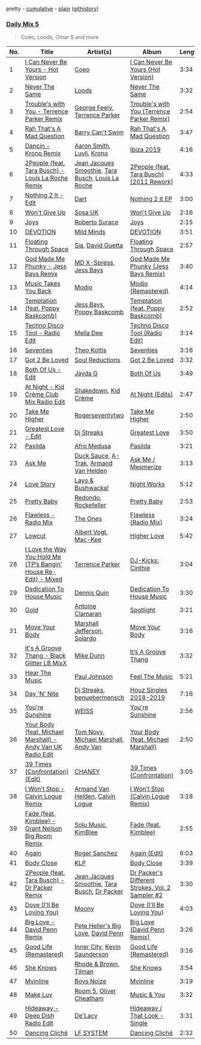 pretty - [cumulative](/playlists/cumulative/Daily%20Mix%205.md) - [plain](/playlists/plain/37i9dQZF1E36TO0q54WsJv) ([githistory](https://github.githistory.xyz/vitokorn/spotify-playlist-archive/blob/master/playlists/plain/37i9dQZF1E36TO0q54WsJv))

### [Daily Mix 5](https://open.spotify.com/playlist/37i9dQZF1E36TO0q54WsJv)

> Coeo, Loods, Omar S and more

| No. | Title | Artist(s) | Album | Length |
|---|---|---|---|---|
| 1 | [I Can Never Be Yours - Hot Version](https://open.spotify.com/track/3F1hU8F97UoVouQRgasdM4) | [Coeo](https://open.spotify.com/artist/3OoNpyvA82LedOZWG3WE8Z) | [I Can Never Be Yours (Hot Version)](https://open.spotify.com/album/77oqJ7YEGeK3cffhlu5gIA) | 3:34 |
| 2 | [Never The Same](https://open.spotify.com/track/52V5wpCwxwzWgNZczk0xRB) | [Loods](https://open.spotify.com/artist/1uF7AFfGahplhiaHEy9NNl) | [Never The Same](https://open.spotify.com/album/3YFUnFp5vvJDmGuepYiTgj) | 3:32 |
| 3 | [Trouble's with You - Terrence Parker Remix](https://open.spotify.com/track/33oF0AtwGpTeggKLulluJv) | [George Feely](https://open.spotify.com/artist/754g9H1CJLzlgTmMZTFC81), [Terrence Parker](https://open.spotify.com/artist/4hXZQPceQIf654OSomVXOs) | [Trouble's with You (Terrence Parker Remix)](https://open.spotify.com/album/15snnd3XQEO8J3Tl71z7fT) | 2:54 |
| 4 | [Rah That's A Mad Question](https://open.spotify.com/track/7oklbyYBpXg9Uvl4tMW2iU) | [Barry Can't Swim](https://open.spotify.com/artist/0vTVU0KH0CVzijsoKGsTPl) | [Rah That's A Mad Question](https://open.spotify.com/album/1tCAbCRfFmq6SJjklzryDI) | 3:47 |
| 5 | [Dancin - Krono Remix](https://open.spotify.com/track/4IlqQhaxrGPxmg35YcXXuS) | [Aaron Smith](https://open.spotify.com/artist/77qukKzmdI5BeMBR7WGUrN), [Luvli](https://open.spotify.com/artist/6dqohi36avY0M9urnyhITr), [Krono](https://open.spotify.com/artist/17TFSnqADESRM8BPSaM5aB) | [Ibiza 2019](https://open.spotify.com/album/1EFQdXVbYzfSP1KQQoIOzj) | 4:16 |
| 6 | [2People (feat. Tara Busch) - Louis La Roche Remix](https://open.spotify.com/track/5NULr84vgEdZiJJ4cHVy9A) | [Jean Jacques Smoothie](https://open.spotify.com/artist/2UKJP6JWLR0iJHvFU93VZ5), [Tara Busch](https://open.spotify.com/artist/1w0DBixkBeAOnPKCaNtUyR), [Louis La Roche](https://open.spotify.com/artist/0a03X57i18eG1yBzpmhZAs) | [2People (feat. Tara Busch) [2011 Rework]](https://open.spotify.com/album/0J5o2HvzESAEXqKQgJQo3g) | 4:33 |
| 7 | [Nothing 2 It - Edit](https://open.spotify.com/track/6ct2X1cby9mAlYSRxX5ZKM) | [Dart](https://open.spotify.com/artist/6osq4qbA2enSjbGxYviPgj) | [Nothing 2 It EP](https://open.spotify.com/album/0eSbuleJvXaBHgcjJWX9TL) | 3:00 |
| 8 | [Won't Give Up](https://open.spotify.com/track/0vzFXALHDIRhclu5xdxuEX) | [Sosa UK](https://open.spotify.com/artist/3JlN0MeWVJq0vjvsvWCRZ5) | [Won't Give Up](https://open.spotify.com/album/6HsI4o2yvGgRibuMLHWOO0) | 2:16 |
| 9 | [Joys](https://open.spotify.com/track/2owws8NRqfPUdIn3Uag7Yp) | [Roberto Surace](https://open.spotify.com/artist/4Peqx8CmkLiHHRCfm3HR7G) | [Joys](https://open.spotify.com/album/5dwpmQPOTG6rm25LfSXOR0) | 2:15 |
| 10 | [DEVOTION](https://open.spotify.com/track/3b589i3VEOsWJRNdOdWDsK) | [Mild Minds](https://open.spotify.com/artist/3Ka3k9K2WStR52UJVtbJZW) | [DEVOTION](https://open.spotify.com/album/4yWVT9lEftVwrGYP4wj6lw) | 3:51 |
| 11 | [Floating Through Space](https://open.spotify.com/track/2AceGjiX9isUbXmMZa0Dl1) | [Sia](https://open.spotify.com/artist/5WUlDfRSoLAfcVSX1WnrxN), [David Guetta](https://open.spotify.com/artist/1Cs0zKBU1kc0i8ypK3B9ai) | [Floating Through Space](https://open.spotify.com/album/0BE9HxEf6RRDyni3SSvM6t) | 2:57 |
| 12 | [God Made Me Phunky - Jess Bays Remix](https://open.spotify.com/track/6qRzNXm3vpGcGoLVB3zk9n) | [MD X-Spress](https://open.spotify.com/artist/61YPxKmHE20pcKZNYi4sUS), [Jess Bays](https://open.spotify.com/artist/5xEJ7FQOtIUMLdnKyZrvPB) | [God Made Me Phunky (Jess Bays Remix)](https://open.spotify.com/album/5ntomn4F2F0AA7r6n8Y8Hl) | 3:40 |
| 13 | [Music Takes You Back](https://open.spotify.com/track/7z8sOQkzkoT9SCYQSWenjs) | [Modjo](https://open.spotify.com/artist/0AkpPlFLnr0VQwZQeMGht0) | [Modjo (Remastered)](https://open.spotify.com/album/0vwDxngkhZuwNbcxzebCXI) | 4:14 |
| 14 | [Temptation (feat. Poppy Baskcomb)](https://open.spotify.com/track/3fvsxmytTns1ApIWBqfANZ) | [Jess Bays](https://open.spotify.com/artist/5xEJ7FQOtIUMLdnKyZrvPB), [Poppy Baskcomb](https://open.spotify.com/artist/4STmXOXUF3UieHU46NWLVt) | [Temptation (feat. Poppy Baskcomb)](https://open.spotify.com/album/30K7gYPhkqCeQJ25C0GvXE) | 2:52 |
| 15 | [Techno Disco Tool - Radio Edit](https://open.spotify.com/track/3qqEFTIFcZuWJYBtshrxca) | [Mella Dee](https://open.spotify.com/artist/2iT8KIetokMHRjhj8dJuNn) | [Techno Disco Tool (Radio Edit)](https://open.spotify.com/album/5yadKU4m0Q0AIKxbN9qQIq) | 3:14 |
| 16 | [Seventies](https://open.spotify.com/track/4k0vs6zgt0NYq6tmDum4nP) | [Theo Kottis](https://open.spotify.com/artist/3qEwwb8O7MSkGRohGYEzkO) | [Seventies](https://open.spotify.com/album/5X6J5NTJIWPCJzcRwIKXmb) | 3:16 |
| 17 | [Got 2 Be Loved](https://open.spotify.com/track/2Rsn3b2wzflcjX0pXcZFdj) | [Soul Reductions](https://open.spotify.com/artist/1z0WDGqbharsGI6n33mwhj) | [Got 2 Be Loved](https://open.spotify.com/album/2jeNULyvELdIrhrQsCOVmq) | 3:32 |
| 18 | [Both Of Us - Edit](https://open.spotify.com/track/75rGONmoi48LLYBFaGiYsv) | [Jayda G](https://open.spotify.com/artist/3NKVm2Jedcf6ibJr6pMUVx) | [Both Of Us](https://open.spotify.com/album/6tKMQ3udmP1PErZYHKXnqA) | 3:49 |
| 19 | [At Night - Kid Crème Club Mix Radio Edit](https://open.spotify.com/track/3UUeYZ2cYGYVhSwe1w9Bk7) | [Shakedown](https://open.spotify.com/artist/0vSfjPjAbekoehCpmy1RV1), [Kid Crème](https://open.spotify.com/artist/21LRoheW1z49N5d52wlQ5X) | [At Night (Edits)](https://open.spotify.com/album/4fPcBQe56NueKRr5gEzJqy) | 2:47 |
| 20 | [Take Me Higher](https://open.spotify.com/track/2MpCEq9bEikX3ITxwCtO5g) | [Rogerseventytwo](https://open.spotify.com/artist/4DTuZFCphyCfWCJkN6SdxB) | [Take Me Higher](https://open.spotify.com/album/0gUZlW4gSdmzfhZAALtTKs) | 2:50 |
| 21 | [Greatest Love - Edit](https://open.spotify.com/track/6wmtEikDlY2JbV0nlrscxy) | [Dj Streaks](https://open.spotify.com/artist/67YkGjtw8rmC6Ck0GmoxFA) | [Greatest Love](https://open.spotify.com/album/1afYraZZkxPQTTkvVVHc4r) | 3:50 |
| 22 | [Pasilda](https://open.spotify.com/track/6VQDaTTTHeLUhKaHcDe2Bz) | [Afro Medusa](https://open.spotify.com/artist/6D1DgoF2TYTbPQbRPEriaI) | [Pasilda](https://open.spotify.com/album/7nTVeqrRHtGvTRCrrUmdoc) | 3:21 |
| 23 | [Ask Me](https://open.spotify.com/track/05QGJav2nGJ9qdQ3vG9A9t) | [Duck Sauce](https://open.spotify.com/artist/0q8J3Yj810t5cpAYEJ7gxt), [A-Trak](https://open.spotify.com/artist/3TaUSUXn41GixL7zbvrIDt), [Armand Van Helden](https://open.spotify.com/artist/3cQA9WH8liZfeja1DxcDYE) | [Ask Me / Mesmerize](https://open.spotify.com/album/01n0HtCtQh4ogK1d8hmrws) | 3:13 |
| 24 | [Love Story](https://open.spotify.com/track/3SdXO2B5AVG6BDHiS7dOH6) | [Layo & Bushwacka!](https://open.spotify.com/artist/4XO18kRHLT6F5RhomZGrpc) | [Night Works](https://open.spotify.com/album/7a25FtnvBLOmW6BA9444Wn) | 5:12 |
| 25 | [Pretty Baby](https://open.spotify.com/track/4EJI2XGViSQp6WscLKgYDD) | [Redondo](https://open.spotify.com/artist/3T0HSMgUpuH1hXbT1JPwQF), [Rockefeller](https://open.spotify.com/artist/4QgLZ8nDYxhOWOAYYypKd9) | [Pretty Baby](https://open.spotify.com/album/3z2v8LSyrSGvCc8vOSLNCi) | 2:53 |
| 26 | [Flawless - Radio Mix](https://open.spotify.com/track/4YUDI60uPW9pbpDYTSe51x) | [The Ones](https://open.spotify.com/artist/59z0q3rlcVQoAPg7YbFbgv) | [Flawless (Radio Mix)](https://open.spotify.com/album/0YLmIFyPXCy1vai9iTwjUZ) | 3:24 |
| 27 | [Lowcut](https://open.spotify.com/track/1twVQMXsjV9VhyhWgXDILE) | [Albert Vogt](https://open.spotify.com/artist/5tgYoM44sCZQI9pSG3utUI), [Mac-Kee](https://open.spotify.com/artist/70ZbCcTc1klXQJWlyYJOMS) | [Higher Love](https://open.spotify.com/album/6UKdIrv2bRp5HtnRf6hCYr) | 5:42 |
| 28 | [I Love the Way You Hold Me (TP’s Bangin’ House Re-Edit) - Mixed](https://open.spotify.com/track/1RY2uRUVDbUdnFBL2rdRxx) | [Terrence Parker](https://open.spotify.com/artist/4hXZQPceQIf654OSomVXOs) | [DJ-Kicks: Cinthie](https://open.spotify.com/album/7bfiDwlS3Q3RPOwH19xVjM) | 3:04 |
| 29 | [Dedication To House Music](https://open.spotify.com/track/6eIY3ybQkIOddP1dxDLB3W) | [Dennis Quin](https://open.spotify.com/artist/1iaGffGcjxdzSFkwfCN2Ul) | [Dedication To House Music](https://open.spotify.com/album/1FV1kXqforekpg0HlDZOWl) | 3:30 |
| 30 | [Gold](https://open.spotify.com/track/6h1fHQdtThh6oMilCatatH) | [Antoine Clamaran](https://open.spotify.com/artist/2LTa2TleomBhi05k8khxCF) | [Spotlight](https://open.spotify.com/album/6aIxxHxvLgAKkFrgTGDExx) | 3:21 |
| 31 | [Move Your Body](https://open.spotify.com/track/3OrcEhLzxv1YX597jGjEI7) | [Marshall Jefferson](https://open.spotify.com/artist/2Di8r9df6xjyj6CVOqbGVz), [Solardo](https://open.spotify.com/artist/0oO1IaDOBSeI96HbnCa5pZ) | [Move Your Body](https://open.spotify.com/album/3wXxLmmbbiQn8ndz1L2Wxo) | 3:16 |
| 32 | [It's A Groove Thang - Black Glitter LB MixX](https://open.spotify.com/track/45mcLiUJLINOmCG3CjNgQE) | [Mike Dunn](https://open.spotify.com/artist/55UOywvWbUD9c6C3NSGdft) | [It’s A Groove Thang](https://open.spotify.com/album/3ItsPjbSVaXc053X4zuPZ6) | 3:32 |
| 33 | [Hear The Music](https://open.spotify.com/track/3s1hZZJQrQvwFH04v4QSpK) | [Paul Johnson](https://open.spotify.com/artist/4BqZuFqHJ8CLn3ig0f1m0G) | [Feel The Music](https://open.spotify.com/album/3R38w0nQOzuI5mcGPNivxm) | 5:21 |
| 34 | [Day 'N' Nite](https://open.spotify.com/track/2BeInbvK9KLJVKGyNKmyne) | [Dj Streaks](https://open.spotify.com/artist/67YkGjtw8rmC6Ck0GmoxFA), [benuebermensch](https://open.spotify.com/artist/0uUs9vPhqgn1j0QY36ujfh) | [Houz Singles 2018-2019](https://open.spotify.com/album/4OcYHGPNxN5NpzGlnML7b7) | 7:16 |
| 35 | [You're Sunshine](https://open.spotify.com/track/4gdjZS54vHNBk467zeAqkq) | [WEISS](https://open.spotify.com/artist/0FBRY66KVaAiddGVefikLB) | [You're Sunshine](https://open.spotify.com/album/5ASahiUQrJOala4neqHSd5) | 2:56 |
| 36 | [Your Body (feat. Michael Marshall) - Andy Van UK Radio Edit](https://open.spotify.com/track/0jwYW50Xctkw18syigz5il) | [Tom Novy](https://open.spotify.com/artist/1EVpn7mXyF07LuJqgUk6RX), [Michael Marshall](https://open.spotify.com/artist/2FT75iYuWmycqYrXbVD9cn), [Andy Van](https://open.spotify.com/artist/06PKKSqDxmwkpqADlUMbpP) | [Your Body (feat. Michael Marshall)](https://open.spotify.com/album/6QFwKnsrEYPrmga6vGJpuM) | 2:50 |
| 37 | [39 Times (Confrontation) (Edit)](https://open.spotify.com/track/3vOvvtBvlNEJqgJ6yyGhlM) | [CHANEY](https://open.spotify.com/artist/2dUjApyXX9UqIsFGzoHyhX) | [39 Times (Confrontation)](https://open.spotify.com/album/2vYfBUXJgADqCcI1vyr7ck) | 3:05 |
| 38 | [I Won’t Stop - Calvin Logue Remix](https://open.spotify.com/track/5ngqtg2o94sOswo5jjBKVQ) | [Armand Van Helden](https://open.spotify.com/artist/3cQA9WH8liZfeja1DxcDYE), [Calvin Logue](https://open.spotify.com/artist/6yMiYiZl198h7j4cZrp5lr) | [I Won’t Stop (Calvin Logue Remix)](https://open.spotify.com/album/3BgEXGlGekwLTmPPiCRJal) | 3:18 |
| 39 | [Fade (feat. Kimblee) - Grant Nelson Big Room Remix](https://open.spotify.com/track/2MrqsdUMUzC3a02oQUbkpQ) | [Solu Music](https://open.spotify.com/artist/0lpwsK5bX64iD7GjEda5De), [KimBlee](https://open.spotify.com/artist/4OKxdPfybjZIWXLj8rml2s) | [Fade (feat. Kimblee)](https://open.spotify.com/album/6BCPilvXMiQhjS9zoKRx2W) | 2:55 |
| 40 | [Again](https://open.spotify.com/track/5zEBelrvQ0nQidz2Bd92q9) | [Roger Sanchez](https://open.spotify.com/artist/1HT9k1ZSUL9IczSstOAgWJ) | [Again (Edit)](https://open.spotify.com/album/3vGWOnoKWrxkueS2VXtj4F) | 6:03 |
| 41 | [Body Close](https://open.spotify.com/track/6RR5V7V3UGQxNpXDKb7sHH) | [KLP](https://open.spotify.com/artist/3cWOwptrfEuGMJ2cM7ipc3) | [Body Close](https://open.spotify.com/album/3C1v2E4gAbTbCk71KQJCSH) | 3:39 |
| 42 | [2People (feat. Tara Busch) - Dr Packer Remix](https://open.spotify.com/track/6OTGlgCsZhmQVsPIESCoSO) | [Jean Jacques Smoothie](https://open.spotify.com/artist/2UKJP6JWLR0iJHvFU93VZ5), [Tara Busch](https://open.spotify.com/artist/1w0DBixkBeAOnPKCaNtUyR), [Dr Packer](https://open.spotify.com/artist/46hILKsILU34lUxKKftyVm) | [Dr Packer's Different Strokes, Vol. 2 Sampler #2](https://open.spotify.com/album/33L760xLQ8Xg5qLxePjlkF) | 3:30 |
| 43 | [Dove (I'll Be Loving You)](https://open.spotify.com/track/2YCesiSx9IgzW37uDAgtJ9) | [Moony](https://open.spotify.com/artist/1FXHK05nyBt3fmMYfQljRi) | [Dove (I'll Be Loving You)](https://open.spotify.com/album/6F27aWciswrYu0ZRZKGdaR) | 4:03 |
| 44 | [Big Love - David Penn Remix](https://open.spotify.com/track/0eQ1j5MBA9Ja7zvtB9uggC) | [Pete Heller's Big Love](https://open.spotify.com/artist/1KIT43QU793ZmRpuuQYrpy), [David Penn](https://open.spotify.com/artist/5kA0fIY29Fnfu4U2I2xvki) | [Big Love (David Penn Remix)](https://open.spotify.com/album/0EZHyVKxNr8mzKISGcd5Hr) | 3:26 |
| 45 | [Good Life (Remastered)](https://open.spotify.com/track/67zr6xdiSAhsuyvL2Dczc1) | [Inner City](https://open.spotify.com/artist/0vUJ3QLN3MlRfjOc2LjGWp), [Kevin Saunderson](https://open.spotify.com/artist/0jS6VTFGujWxinY5TSQwOG) | [Good Life (Remastered)](https://open.spotify.com/album/5O2HWH0ZfYJl6DAkzU50UK) | 3:16 |
| 46 | [She Knows](https://open.spotify.com/track/1zEzrsebALeeFmYvbqlTU8) | [Rhode & Brown](https://open.spotify.com/artist/3tA0d4G3jC6CXf6MXEZE5T), [Tilman](https://open.spotify.com/artist/7aFxKbiPGJHNrcrGuKW5X9) | [She Knows](https://open.spotify.com/album/3WdgauyFCictA5H61Xty3N) | 3:54 |
| 47 | [Mvinline](https://open.spotify.com/track/6bbx7nYlixYuElKMbYCzMm) | [Boys Noize](https://open.spotify.com/artist/62k5LKMhymqlDNo2DWOvvv) | [Mvinline](https://open.spotify.com/album/5FeNmn9ROaljE00OMnusjS) | 3:19 |
| 48 | [Make Luv](https://open.spotify.com/track/6xXEw4y39shgIp6pacKQFH) | [Room 5](https://open.spotify.com/artist/0AEbDFXbsssoSoC3pj91eq), [Oliver Cheatham](https://open.spotify.com/artist/25MNkA39C5jjxApUl812ic) | [Music & You](https://open.spotify.com/album/0RgHM6Ii7TsvTNicfHQ5mH) | 3:32 |
| 49 | [Hideaway - Deep Dish Radio Edit](https://open.spotify.com/track/2bpmisazTQ49QpLMGZGp1X) | [De'Lacy](https://open.spotify.com/artist/3PAtCGZK9u5tIBERu4y5ho) | [Hideaway / That Look - Single](https://open.spotify.com/album/3bOj4oy7pdxaVlNYUIfHdk) | 3:31 |
| 50 | [Dancing Cliché](https://open.spotify.com/track/3NeSlNBRvB4BMrxhA88Zke) | [LF SYSTEM](https://open.spotify.com/artist/0HxX6imltnNXJyQhu4nsiO) | [Dancing Cliché](https://open.spotify.com/album/0KXXLq1rUjATTps8cptlrH) | 2:32 |